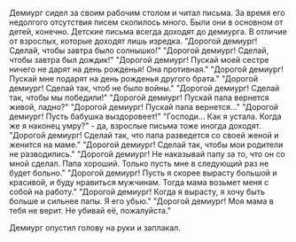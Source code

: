   Демиург сидел за своим рабочим столом и читал письма. За время его недолгого отсутствия писем скопилось много. Были они в основном от детей, конечно. Детские письма всегда доходят до демиурга. В отличие от взрослых, которые доходят лишь изредка.
"Дорогой демиург! Сделай, чтобы завтра было солнышко!"
"Дорогой демиург! Сделай, чтобы завтра был дождик!"
"Дорогой демиург! Пускай моей сестре ничего не дарят на день рожденья! Она противная."
"Дорогой демиург! Пускай мне подарят на день рожденья другого брата."
"Дорогой демиург! Сделай так, чтоб не было войны."
"Дорогой демиург! Сделай так, чтобы мы победили!"
"Дорогой демиург! Пускай папа вернется живой, ладно?"
"Дорогой демиург! Пускай папа вернется..."
"Дорогой демиург! Пусть бабушка выздоровеет!"
"Господи... Как я устала. Когда же я наконец умру?" - да, взрослые письма тоже иногда доходят.
"Дорогой демиург! Сделай так, что папа разведется со своей женой и женится на маме."
"Дорогой демиург! Сделай так, чтобы мои родители не разводились."
"Дорогой демиург! Не наказывай папу за то, что он со мной сделал. Папа хороший. Только пусть мне в следующий раз не будет больно."
"Дорогой демиург! Пусть я скорее вырасту большой и красивой, и буду нравиться мужчинам. Тогда мама возьмет меня с собой на работу."
"Дорогой демиург! Когда я вырасту, я хочу быть больше и сильнее папы. Я его убью."
"Дорогой демиург! Моя мама в тебя не верит. Не убивай её, пожалуйста."

Демиург опустил голову на руки и заплакал.    